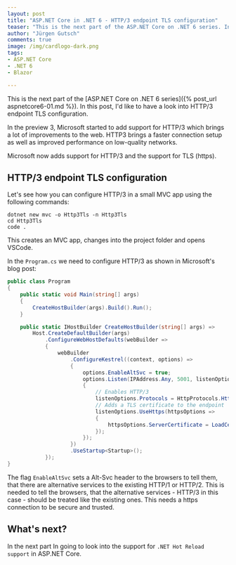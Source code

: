 ```yaml
---
layout: post
title: "ASP.NET Core in .NET 6 - HTTP/3 endpoint TLS configuration"
teaser: "This is the next part of the ASP.NET Core on .NET 6 series. In this post, I'd like to have a look into HTTP/3 endpoint TLS configuration."
author: "Jürgen Gutsch"
comments: true
image: /img/cardlogo-dark.png
tags: 
- ASP.NET Core
- .NET 6
- Blazor

---
```


This is the next part of the [ASP.NET Core on .NET 6 series]({% post_url aspnetcore6-01.md %}). In this post, I'd like to have a look into HTTP/3 endpoint TLS configuration.

In the preview 3, Microsoft started to add support for HTTP/3 which brings a lot of improvements to the web. HTTP3 brings a faster connection setup as well as improved performance on low-quality networks.

Microsoft now adds support for HTTP/3 and the support for TLS (https). 

## HTTP/3 endpoint TLS configuration

Let's see how you can configure HTTP/3 in a small MVC app using the following commands:

~~~shell
dotnet new mvc -o Http3Tls -n Http3Tls
cd Http3Tls
code .
~~~

This creates an MVC app, changes into the project folder and opens VSCode.

In the `Program.cs` we need to configure HTTP/3 as shown in Microsoft's blog post:

~~~csharp
public class Program
{
    public static void Main(string[] args)
    {
        CreateHostBuilder(args).Build().Run();
    }

    public static IHostBuilder CreateHostBuilder(string[] args) =>
        Host.CreateDefaultBuilder(args)
            .ConfigureWebHostDefaults(webBuilder =>
            {
                webBuilder
                    .ConfigureKestrel((context, options) =>
                    {
                        options.EnableAltSvc = true;
                        options.Listen(IPAddress.Any, 5001, listenOptions =>
                        {
							// Enables HTTP/3
                            listenOptions.Protocols = HttpProtocols.Http3;
                            // Adds a TLS certificate to the endpoint
                            listenOptions.UseHttps(httpsOptions =>
                            {
                                httpsOptions.ServerCertificate = LoadCertificate();
                            });
                        });
                    })
                    .UseStartup<Startup>();
            });
}
~~~

The flag `EnableAltSvc` sets a Alt-Svc header to the browsers to tell them, that there are alternative services to the existing HTTP/1 or HTTP/2. This is needed to tell the browsers, that the alternative services - HTTP/3 in this case - should be treated like the existing ones. This needs a https connection to be secure and trusted.

## What's next?

In the next part In going to look into the support for `.NET Hot Reload support` in ASP.NET Core.
